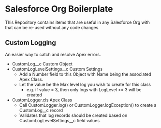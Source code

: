 # Salesforce Org Boilerplate

This Repository contains items that are useful in any Salesforce Org with that can be re-used without any code changes.

## Custom Logging

An easier way to catch and resolve Apex errors.

- CustomLog__c Custom Object
- CustomLogLevelSettings__c Custom Settings
    - Add a Number field to this Object with Name being the associated Apex Class. 
    - Let the value be the Max level log you wish to create for this class
        - e.g. if value = 3, then only logs with LogLevel <= 3 will be created
- CustomLogger.cls Apex Class
    - Call CustomLogger.log() or CustomLogger.logException() to create a CustomLog__c record
    - Validates that log records should be created based on CustomLogLevelSettings__c field values

